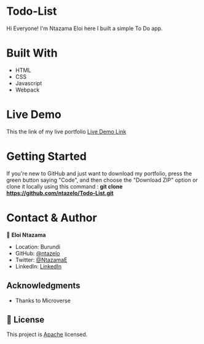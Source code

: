# Todo-List

Hi Everyone! I'm Ntazama Eloi here I built a simple To Do app. 

# Built With

- HTML
- CSS
- Javascript
- Webpack

# Live Demo

This the link of my live portfolio [Live Demo Link](https://ntazelo.github.io/Todo-List)

# Getting Started

If you're new to GitHub and just want to download my portfolio, press the green button saying "Code", and then choose the "Download ZIP" option or clone it locally using this command : **git clone https://github.com/ntazelo/Todo-List.git**


# Contact & Author

👤 **Eloi Ntazama**

- Location: Burundi
- GitHub: [@ntazelo](https://github.com/ntazelo)
- Twitter: [@NtazamaE](https://twitter.com/NtazamaE
)
- LinkedIn: [LinkedIn](https://www.linkedin.com/in/eloi-ntazama-a14219214/)


## Acknowledgments

- Thanks to Microverse


## 📝 License

This project is [Apache](https://github.com/ntazelo/Todo-List/blob/main/LICENSE) licensed.